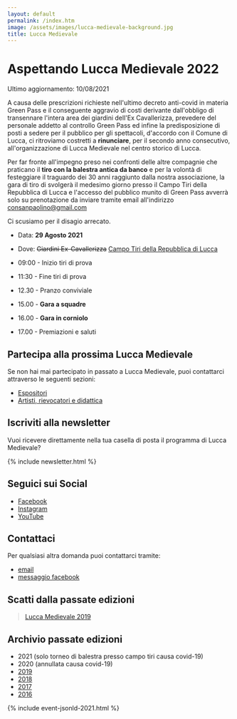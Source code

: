 ```yaml
---
layout: default
permalink: /index.htm
image: /assets/images/lucca-medievale-background.jpg
title: Lucca Medievale
---
```

# Aspettando Lucca Medievale 2022

Ultimo aggiornamento: 10/08/2021

A causa delle prescrizioni richieste nell'ultimo decreto anti-covid in materia
Green Pass e il conseguente aggravio di costi derivante dall'obbligo di
transennare l'intera area dei giardini dell'Ex Cavallerizza, prevedere del
personale addetto al controllo Green Pass ed infine la predisposizione di posti
a sedere per il pubblico per gli spettacoli, d'accordo con il Comune di Lucca,
ci ritroviamo costretti a **rinunciare**, per il secondo anno consecutivo,
all'organizzazione di Lucca Medievale nel centro storico di Lucca.

Per far fronte all'impegno preso nei confronti delle altre compagnie che
praticano il **tiro con la balestra antica da banco** e per la volontà di
festeggiare il traguardo dei 30 anni raggiunto dalla nostra associazione, la
gara di tiro di svolgerà il medesimo giorno presso il Campo Tiri della
Repubblica di Lucca e l'accesso del pubblico munito di Green Pass avverrà solo
su prenotazione da inviare tramite email all'indirizzo consanpaolino@gmail.com

Ci scusiamo per il disagio arrecato.

* Data: **29 Agosto 2021**
* Dove: ~~Giardini Ex-Cavallerizza~~ [Campo Tiri della Repubblica di Lucca](https://goo.gl/maps/Q7ChnjavV9ZJNQhX6)

* 09:00 - Inizio tiri di prova
* 11:30 - Fine tiri di prova
* 12.30 - Pranzo conviviale
* 15.00 - **Gara a squadre**
* 16.00 - **Gara in corniolo**
* 17.00 - Premiazioni e saluti

## Partecipa alla prossima Lucca Medievale

Se non hai mai partecipato in passato a Lucca Medievale, puoi contattarci
attraverso le seguenti sezioni:

* [Espositori](villaggio-medievale.md)
* [Artisti, rievocatori e didattica](partecipa.md)

## Iscriviti alla newsletter

Vuoi ricevere direttamente nella tua casella di posta il programma di Lucca Medievale?

{% include newsletter.html %}

## Seguici sui Social

* [Facebook](https://www.facebook.com/luccamedievale/)
* [Instagram](https://www.instagram.com/explore/tags/luccamedievale/)
* [YouTube](https://www.youtube.com/playlist?list=PLGmFjg-_N7COfovMy0z5-9uYcLXp1Tec-)

## Contattaci

Per qualsiasi altra domanda puoi contattarci tramite:

* [email](mailto:consanpaolino@gmail.com)
* [messaggio facebook](https://www.facebook.com/luccamedievale/)

## Scatti dalla passate edizioni

<blockquote class="imgur-embed-pub" lang="en" data-id="a/0J8eSjw"><a href="//imgur.com/a/0J8eSjw">Lucca Medievale 2019</a></blockquote><script async src="//s.imgur.com/min/embed.js" charset="utf-8"></script>

## Archivio passate edizioni

* 2021 (solo torneo di balestra presso campo tiri causa covid-19)
* 2020 (annullata causa covid-19)
* [2019](2019.md)
* [2018](2018.md)
* [2017](2017.md)
* [2016](2016.md)

{% include event-jsonld-2021.html %}
